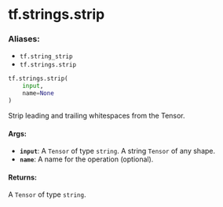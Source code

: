 <div itemscope itemtype="http://developers.google.com/ReferenceObject">
<meta itemprop="name" content="tf.strings.strip" />
<meta itemprop="path" content="Stable" />
</div>

# tf.strings.strip

### Aliases:

* `tf.string_strip`
* `tf.strings.strip`

``` python
tf.strings.strip(
    input,
    name=None
)
```

Strip leading and trailing whitespaces from the Tensor.

#### Args:

* <b>`input`</b>: A `Tensor` of type `string`. A string `Tensor` of any shape.
* <b>`name`</b>: A name for the operation (optional).


#### Returns:

A `Tensor` of type `string`.